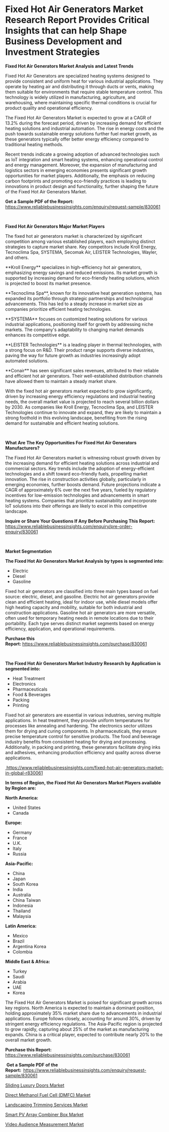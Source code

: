 <p><h1>Fixed Hot Air Generators Market Research Report Provides Critical Insights that can help Shape Business Development and Investment Strategies</h1></p><p><strong>Fixed Hot Air Generators Market Analysis and Latest Trends</strong></p>
<p><p>Fixed Hot Air Generators are specialized heating systems designed to provide consistent and uniform heat for various industrial applications. They operate by heating air and distributing it through ducts or vents, making them suitable for environments that require stable temperature control. This technology is widely utilized in manufacturing, agriculture, and warehousing, where maintaining specific thermal conditions is crucial for product quality and operational efficiency.</p><p>The Fixed Hot Air Generators Market is expected to grow at a CAGR of 13.2% during the forecast period, driven by increasing demand for efficient heating solutions and industrial automation. The rise in energy costs and the push towards sustainable energy solutions further fuel market growth, as these generators typically offer better energy efficiency compared to traditional heating methods. </p><p>Recent trends indicate a growing adoption of advanced technologies such as IoT integration and smart heating systems, enhancing operational control and energy management. Moreover, the expansion of manufacturing and logistics sectors in emerging economies presents significant growth opportunities for market players. Additionally, the emphasis on reducing carbon footprints and promoting eco-friendly practices is leading to innovations in product design and functionality, further shaping the future of the Fixed Hot Air Generators Market.</p></p>
<p><strong>Get a Sample PDF of the Report:&nbsp;</strong> <a href="https://www.reliablebusinessinsights.com/enquiry/request-sample/830061?utm_campaign=1109&utm_medium=2&utm_source=Github&utm_content=ia&utm_term=08102024&utm_id=fixed-hot-air-generators">https://www.reliablebusinessinsights.com/enquiry/request-sample/830061</a></p>
<p>&nbsp;</p>
<p><strong>Fixed Hot Air Generators Major Market Players</strong></p>
<p><p>The fixed hot air generators market is characterized by significant competition among various established players, each employing distinct strategies to capture market share. Key competitors include Kroll Energy, Tecnoclima Spa, SYSTEMA, Secomak Air, LEISTER Technologies, Wayler, and others.</p><p>**Kroll Energy** specializes in high-efficiency hot air generators, emphasizing energy savings and reduced emissions. Its market growth is supported by increasing demand for eco-friendly heating solutions, which is projected to boost its market presence.</p><p>**Tecnoclima Spa**, known for its innovative heat generation systems, has expanded its portfolio through strategic partnerships and technological advancements. This has led to a steady increase in market size as companies prioritize efficient heating technologies.</p><p>**SYSTEMA** focuses on customized heating solutions for various industrial applications, positioning itself for growth by addressing niche markets. The company's adaptability to changing market demands enhances its competitive edge.</p><p>**LEISTER Technologies** is a leading player in thermal technologies, with a strong focus on R&D. Their product range supports diverse industries, paving the way for future growth as industries increasingly adopt automated solutions.</p><p>**Conair** has seen significant sales revenues, attributed to their reliable and efficient hot air generators. Their well-established distribution channels have allowed them to maintain a steady market share.</p><p>With the fixed hot air generators market expected to grow significantly, driven by increasing energy efficiency regulations and industrial heating needs, the overall market value is projected to reach several billion dollars by 2030. As companies like Kroll Energy, Tecnoclima Spa, and LEISTER Technologies continue to innovate and expand, they are likely to maintain a strong foothold in this evolving landscape, benefiting from the rising demand for sustainable and efficient heating solutions.</p></p>
<p>&nbsp;</p>
<p><strong>What Are The Key Opportunities For Fixed Hot Air Generators Manufacturers?</strong></p>
<p><p>The Fixed Hot Air Generators market is witnessing robust growth driven by the increasing demand for efficient heating solutions across industrial and commercial sectors. Key trends include the adoption of energy-efficient technologies and a shift toward eco-friendly fuels, propelling market innovation. The rise in construction activities globally, particularly in emerging economies, further boosts demand. Future projections indicate a CAGR of approximately 6% over the next five years, fueled by regulatory incentives for low-emission technologies and advancements in smart heating systems. Companies that prioritize sustainability and incorporate IoT solutions into their offerings are likely to excel in this competitive landscape.</p></p>
<p><strong>Inquire or Share Your Questions If Any Before Purchasing This Report:</strong> <a href="https://www.reliablebusinessinsights.com/enquiry/pre-order-enquiry/830061?utm_campaign=1109&utm_medium=2&utm_source=Github&utm_content=ia&utm_term=08102024&utm_id=fixed-hot-air-generators">https://www.reliablebusinessinsights.com/enquiry/pre-order-enquiry/830061</a></p>
<p>&nbsp;</p>
<p><strong>Market Segmentation</strong></p>
<p><strong>The Fixed Hot Air Generators Market Analysis by types is segmented into:</strong></p>
<p><ul><li>Electric</li><li>Diesel</li><li>Gasoline</li></ul></p>
<p><p>Fixed hot air generators are classified into three main types based on fuel source: electric, diesel, and gasoline. Electric hot air generators provide clean and efficient heating, ideal for indoor use, while diesel models offer high heating capacity and mobility, suitable for both industrial and construction applications. Gasoline hot air generators are more versatile, often used for temporary heating needs in remote locations due to their portability. Each type serves distinct market segments based on energy efficiency, application, and operational requirements.</p></p>
<p><strong>Purchase this Report:&nbsp;</strong><a href="https://www.reliablebusinessinsights.com/purchase/830061?utm_campaign=1109&utm_medium=2&utm_source=Github&utm_content=ia&utm_term=08102024&utm_id=fixed-hot-air-generators">https://www.reliablebusinessinsights.com/purchase/830061</a></p>
<p>&nbsp;</p>
<p><strong>The Fixed Hot Air Generators Market Industry Research by Application is segmented into:</strong></p>
<p><ul><li>Heat Treatment</li><li>Electronics</li><li>Pharmaceuticals</li><li>Food & Beverages</li><li>Packing</li><li>Printing</li></ul></p>
<p><p>Fixed hot air generators are essential in various industries, serving multiple applications. In heat treatment, they provide uniform temperatures for processes like annealing and hardening. The electronics sector utilizes them for drying and curing components. In pharmaceuticals, they ensure precise temperature control for sensitive products. The food and beverage industry benefits from consistent heating for drying and processing. Additionally, in packing and printing, these generators facilitate drying inks and adhesives, enhancing production efficiency and quality across diverse applications.</p></p>
<p><a href="https://www.reliablebusinessinsights.com/fixed-hot-air-generators-market-in-global-r830061?utm_campaign=1109&utm_medium=2&utm_source=Github&utm_content=ia&utm_term=08102024&utm_id=fixed-hot-air-generators">&nbsp;https://www.reliablebusinessinsights.com/fixed-hot-air-generators-market-in-global-r830061</a></p>
<p><strong>In terms of Region, the Fixed Hot Air Generators Market Players available by Region are:</strong></p>
<p>
    <p> <strong> North America: </strong>
        <ul>
            <li>United States</li>
            <li>Canada</li>
        </ul>
        </p> 
    <p> <strong> Europe: </strong>
        <ul>
            <li>Germany</li>
            <li>France</li>
            <li>U.K.</li>
            <li>Italy</li>
            <li>Russia</li>
        </ul>
        </p> 
    <p> <strong> Asia-Pacific: </strong>
        <ul>
            <li>China</li>
            <li>Japan</li>
            <li>South Korea</li>
            <li>India</li>
            <li>Australia</li>
            <li>China Taiwan</li>
            <li>Indonesia</li>
            <li>Thailand</li>
            <li>Malaysia</li>
        </ul>
        </p> 
    <p> <strong> Latin America: </strong>
        <ul>
            <li>Mexico</li>
            <li>Brazil</li>
            <li>Argentina Korea</li>
            <li>Colombia</li>
        </ul>
        </p> 
    <p> <strong> Middle East & Africa: </strong>
        <ul>
            <li>Turkey</li>
            <li>Saudi</li>
            <li>Arabia</li>
            <li>UAE</li>
            <li>Korea</li>
        </ul>
    </p>
    </p>
<p><p>The Fixed Hot Air Generators Market is poised for significant growth across key regions. North America is expected to maintain a dominant position, holding approximately 35% market share due to advancements in industrial applications. Europe follows closely, accounting for around 30%, driven by stringent energy efficiency regulations. The Asia-Pacific region is projected to grow rapidly, capturing about 25% of the market as manufacturing expands. China is a critical player, expected to contribute nearly 20% to the overall market growth.</p></p>
<p><strong>Purchase this Report: </strong><a href="https://www.reliablebusinessinsights.com/purchase/830061?utm_campaign=1109&utm_medium=2&utm_source=Github&utm_content=ia&utm_term=08102024&utm_id=fixed-hot-air-generators">https://www.reliablebusinessinsights.com/purchase/830061</a></p>
<p>&nbsp;<strong>Get a Sample PDF of the Report:&nbsp;&nbsp;</strong><a href="https://www.reliablebusinessinsights.com/enquiry/request-sample/830061?utm_campaign=1109&utm_medium=2&utm_source=Github&utm_content=ia&utm_term=08102024&utm_id=fixed-hot-air-generators">https://www.reliablebusinessinsights.com/enquiry/request-sample/830061</a></p>
<p><strong></strong></p>
<p><p><a href="https://github.com/DRIVERKAPAUL/Market-Research-Report-List-1/blob/main/sliding-luxury-doors-market.md?utm_campaign=1109&utm_medium=2&utm_source=Github&utm_content=ia&utm_term=08102024&utm_id=fixed-hot-air-generators">Sliding Luxury Doors Market</a></p><p><a href="https://issuu.com/reportprime-2/docs/direct-methanol-fuel-cell-dmfc-mark_fc074cf9aa2cc1?utm_campaign=1109&utm_medium=2&utm_source=Github&utm_content=ia&utm_term=08102024&utm_id=fixed-hot-air-generators">Direct Methanol Fuel Cell (DMFC) Market</a></p><p><a href="https://www.linkedin.com/pulse/landscaping-trimming-services-market-report-product-type-7ylqe?utm_campaign=1109&utm_medium=2&utm_source=Github&utm_content=ia&utm_term=08102024&utm_id=fixed-hot-air-generators">Landscaping Trimming Services Market</a></p><p><a href="https://issuu.com/reportprime-2/docs/smart-pv-array-combiner-box-market-_c3090a85958d06?utm_campaign=1109&utm_medium=2&utm_source=Github&utm_content=ia&utm_term=08102024&utm_id=fixed-hot-air-generators">Smart PV Array Combiner Box Market</a></p><p><a href="https://www.linkedin.com/pulse/insights-video-audience-measurement-market-size-which-expanding-mnfee?utm_campaign=1109&utm_medium=2&utm_source=Github&utm_content=ia&utm_term=08102024&utm_id=fixed-hot-air-generators">Video Audience Measurement Market</a></p></p>
